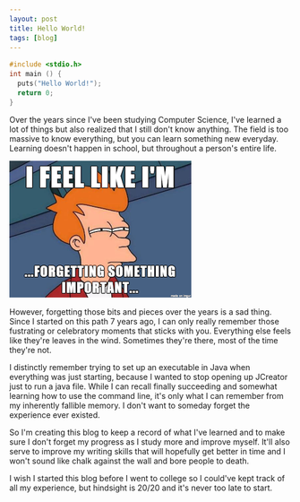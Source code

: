 ```yaml
---
layout: post
title: Hello World!
tags: [blog]
---
```

```c
#include <stdio.h>
int main () {
  puts("Hello World!");
  return 0;
}
```

Over the years since I've been studying Computer Science, I've learned a lot of things but also realized that I still don't know anything.
The field is too massive to know everything, but you can learn something new everyday.
Learning doesn't happen in school, but throughout a person's entire life.

![I feel like I'm forgetting something...](/assets/images/forget.png "Like my chips.")

However, forgetting those bits and pieces over the years is a sad thing.
Since I started on this path 7 years ago, I can only really remember those fustrating or celebratory moments that sticks with you. 
Everything else feels like they're leaves in the wind. 
Sometimes they're there, most of the time they're not.

I distinctly remember trying to set up an executable in Java when everything was just starting, because I wanted to stop opening up JCreator just to run a java file.
While I can recall finally succeeding and somewhat learning how to use the command line, it's only what I can remember from my inherently fallible memory.
I don't want to someday forget the experience ever existed.

So I'm creating this blog to keep a record of what I've learned and to make sure I don't forget my progress as I study more and improve myself.
It'll also serve to improve my writing skills that will hopefully get better in time and I won't sound like chalk against the wall and bore people to death.

I wish I started this blog before I went to college so I could've kept track of all my experience, but hindsight is 20/20 and it's never too late to start.